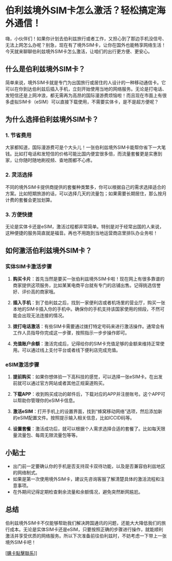 # 伯利兹境外SIM卡怎么激活？轻松搞定海外通信！

嗨，小伙伴们！如果你计划去伯利兹旅行或者工作，又担心到了那边手机没信号、无法上网怎么办呢？别急，现在有了境外SIM卡，让你在国外也能畅享网络生活！今天就来聊聊伯利兹境外SIM卡怎么激活，让咱们的出行更方便、更安心。

## 什么是伯利兹境外SIM卡？

简单来说，境外SIM卡就是专门为出国旅行或居住的人设计的一种移动通信卡。它可以在你到达伯利兹后插入手机，立刻开始使用当地的网络服务。无论是打电话、发短信还是上网冲浪，都无需再为高昂的国际漫游费烦恼啦！而且现在市面上有很多虚拟SIM卡（eSIM）可以直接下载使用，不需要实体卡，是不是超方便呢？

## 为什么选择伯利兹境外SIM卡？

### 1. 节省费用
大家都知道，国际漫游费可是个大头儿！一张伯利兹境外SIM卡能帮你省下一大笔钱。比如打电话和发短信的价格可能比国内便宜很多倍，而流量套餐更是实惠到家，让你随时随地刷视频、查地图都不心疼。

### 2. 灵活选择
不同的境外SIM卡提供商提供的套餐种类繁多，你可以根据自己的需求选择适合的方案。比如短期旅游的话，可以选择几天的流量包；如果需要长期居住，那么按月计费的套餐会更加划算。

### 3. 方便快捷
无论是实体卡还是eSIM，激活过程都非常简单。特别是对于经常出国的人来说，这种便捷的服务简直就是福音。再也不用跑到当地运营商店里排队办业务啦！

## 如何激活伯利兹境外SIM卡？

### 实体SIM卡激活步骤

1. **购买卡片**：首先当然是要买一张伯利兹境外SIM卡啦！现在网上有很多靠谱的商家提供这项服务，比如某某电商平台就有专门的店铺出售。记得挑选信誉好、评价高的商家哦。
   
2. **插入手机**：到了伯利兹之后，找到一家便利店或者机场里的营业厅，购买一张本地的SIM卡插入你的手机中。确保你的手机支持该国家使用的频段，不然可能会出现无法连接的情况。

3. **拨打电话激活**：有些SIM卡需要通过拨打特定号码来进行激活操作。通常会有工作人员指导你完成这一步骤，按照指示一步步操作即可。

4. **充值账户余额**：激活完成后，记得给你的SIM卡充值足够的金额来维持正常使用。可以通过线上支付平台或者线下便利店完成充值。

### eSIM激活步骤

1. **提前购买**：如果你想体验一下高科技的感觉，可以选择一张eSIM卡。在出发前就可以通过官方网站或者其他正规渠道购买。

2. **下载APP**：收到购买成功的邮件后，下载对应的APP并注册账号。这个APP可以帮助你管理你的eSIM卡信息。

3. **激活eSIM**：打开手机上的设置界面，找到“蜂窝移动网络”选项，然后添加新的eSIM配置文件。按照提示输入相关信息，比如ICCID码等。

4. **设置套餐**：激活成功后，就可以根据个人需求选择合适的套餐了。比如每天限量流量包、每周无限流量包等等。

## 小贴士

- 出门前一定要确认你的手机是否支持双卡双待功能，以及是否兼容伯利兹地区的网络制式。
- 如果是第一次使用境外SIM卡，建议先咨询客服了解清楚具体的激活流程和注意事项。
- 在外期间记得定期检查剩余流量和余额情况，避免突然断网尴尬。

## 总结

伯利兹境外SIM卡不仅能够帮助我们解决跨国通讯的问题，还能大大降低我们的旅行成本。无论是实体SIM卡还是eSIM，只要按照正确的步骤进行操作，就能顺利激活并享受优质的网络服务。所以下次准备前往伯利兹时，不妨考虑一下带上一张境外SIM卡吧！

[[購卡點擊聯系](https://t.me/s/esim1088)]]